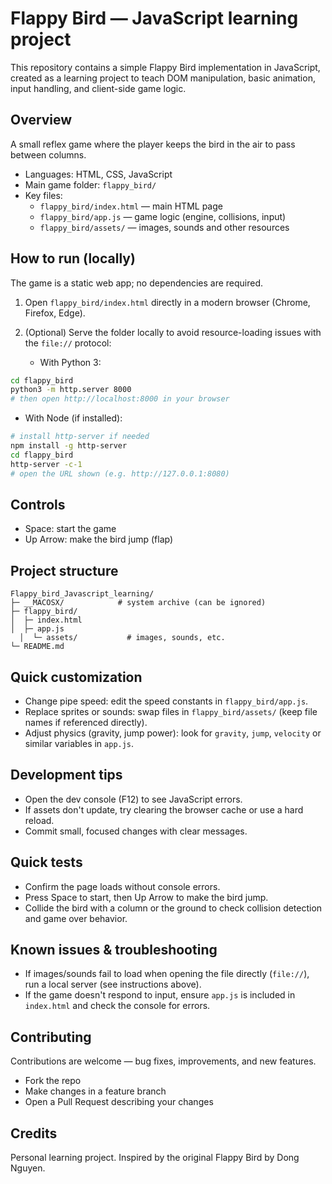 # Flappy Bird — JavaScript learning project

This repository contains a simple Flappy Bird implementation in JavaScript, created as a learning project to teach DOM manipulation, basic animation, input handling, and client-side game logic.

## Overview
A small reflex game where the player keeps the bird in the air to pass between columns.

- Languages: HTML, CSS, JavaScript
- Main game folder: `flappy_bird/`
- Key files:
  - `flappy_bird/index.html` — main HTML page
  - `flappy_bird/app.js` — game logic (engine, collisions, input)
  - `flappy_bird/assets/` — images, sounds and other resources

## How to run (locally)
The game is a static web app; no dependencies are required.

1. Open `flappy_bird/index.html` directly in a modern browser (Chrome, Firefox, Edge).
2. (Optional) Serve the folder locally to avoid resource-loading issues with the `file://` protocol:

   - With Python 3:

```bash
cd flappy_bird
python3 -m http.server 8000
# then open http://localhost:8000 in your browser
```

   - With Node (if installed):

```bash
# install http-server if needed
npm install -g http-server
cd flappy_bird
http-server -c-1
# open the URL shown (e.g. http://127.0.0.1:8080)
```

## Controls
- Space: start the game
- Up Arrow: make the bird jump (flap)

## Project structure
```
Flappy_bird_Javascript_learning/
├─ __MACOSX/            # system archive (can be ignored)
├─ flappy_bird/
│  ├─ index.html
│  ├─ app.js
  │  └─ assets/           # images, sounds, etc.
└─ README.md
```

## Quick customization
- Change pipe speed: edit the speed constants in `flappy_bird/app.js`.
- Replace sprites or sounds: swap files in `flappy_bird/assets/` (keep file names if referenced directly).
- Adjust physics (gravity, jump power): look for `gravity`, `jump`, `velocity` or similar variables in `app.js`.

## Development tips
- Open the dev console (F12) to see JavaScript errors.
- If assets don't update, try clearing the browser cache or use a hard reload.
- Commit small, focused changes with clear messages.

## Quick tests
- Confirm the page loads without console errors.
- Press Space to start, then Up Arrow to make the bird jump.
- Collide the bird with a column or the ground to check collision detection and game over behavior.

## Known issues & troubleshooting
- If images/sounds fail to load when opening the file directly (`file://`), run a local server (see instructions above).
- If the game doesn't respond to input, ensure `app.js` is included in `index.html` and check the console for errors.

## Contributing
Contributions are welcome — bug fixes, improvements, and new features.

- Fork the repo
- Make changes in a feature branch
- Open a Pull Request describing your changes

## Credits
Personal learning project. Inspired by the original Flappy Bird by Dong Nguyen.
